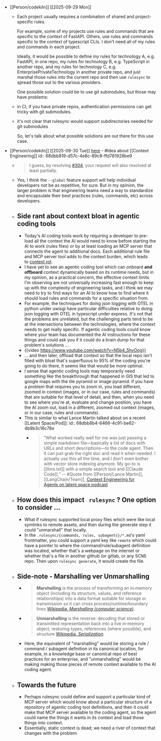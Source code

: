- [[Person/codekiln]] [[2025-09-29 Mon]]
	- Each project usually requires a combination of shared and project-specific rules.
	  
	  For example, some of my projects use rules and commands that are specific to the context of FastAPI. Others, use rules and commands specific to the context of typescript CLIs. I don't need all of my rules and commands in each project.
	  
	  Ideally, it would be possible to define my rules for technology A, e.g. FastAPI, in one repo, my rules for technology B, e.g. TypeScript in another repo, and my rules for technology C, e.g. EnterprisePrivateTechnology in another private repo, and just marshal those rules into the current repo and then use `rulesync` to spread those out to the various providers.
	  
	  One possible solution could be to use git submodules, but those may have problems:
	- in CI, if you have private repos, authentication permissions can get tricky with git submodules.
	- it's not clear that rulesync would support subdirectories needed for git submodules
	  
	  So, let's talk about what possible solutions are out there for this use case.
- [[Person/codekiln]] [[2025-09-30 Tue]] [here](https://github.com/dyoshikawa/rulesync/issues/329#issuecomment-3351131340) - #Idea about [[Context Engineering]]
  id:: 68dbb819-d57c-4e8c-89c8-ffd781928be9
	- > I guess, by resolving [#304](https://github.com/dyoshikawa/rulesync/issues/304), your request will also resolved at least partially.
	- Yes, I think the `--global` feature support will help individual developers not be as repetitive, for sure. But in my opinion, the larger problem is that engineering teams need a way to standardize and encapsulate their best practices (rules, commands, etc) across developers.
	- ## Side rant about context bloat in agentic coding tools
		- Today's AI coding tools work by requiring a developer to pre-load all the context the AI would need to know before starting the AI to work (rules files) or by at least loading an MCP server that connects the agent to additional docs. Each additional rule file and MCP server tool adds to the context burden, which leads to [context rot](https://research.trychroma.com/context-rot).
		- I have yet to see an agentic coding tool which can onboard **and offboard** context dynamically based on its runtime needs, but in my opinion, as a practical concern, the effective context limits I'm observing are not universally increasing fast enough to keep up with the complexity of engineering tasks, and I think we may need to try to find ways for an AI to know how to find where it should load rules and commands for a specific situation from.
		- For example, the techniques for doing json logging with OTEL in python under uwisgi have particular difficulties relative to doing json logging with OTEL in typescript under express. It's not that the problems are unrelated, but the challenging parts tend to be at the intersections between the technologies, where the context needs to get really specific. If agentic coding tools could know where your team has documented the AI instructions for these things and could ask you if it could do a brain dump for that problem's solutions ...
		- {{video https://www.youtube.com/watch?v=N5b4_5hvOog}}
		- ... and then later, offload that context so that the local repo isn't filled with bloat that's superfluous to 95% of the coding you're going to do there, it seems like that would be more optimal.
		- I sense that agentic coding tools may temporarily need something like the breakthrough that happened in GIS that led to google maps with the tile pyramid or image pyramid: if you have a problem that requires you to zoom in, you load different, zoomed in context (images, or in our case, rules and commands) that are suitable for that level of detail, and then, when you need to see where you're at, evaluate and change position, you have the AI zoom out, load in a different, zoomed out context (images, or in our case, rules and commands).
		- This is similar to what Lance Martin talked about on a recent [[Latent Space/Pod]]:
		  id:: 68dbb8b4-6466-4c91-be62-4b9b3c16c76e
			- > “What worked really well for me was just passing a simple markdown file—basically a list of docs with URLs and short descriptions—to the code agent. Then it can just grab the right doc and read it when needed. I actually use this all the time, and I don’t even bother with vector store indexing anymore. My go-to is [[llms.txt]] with a simple search tool and [[Claude Code]].” -- #Quote from [[Person/Lance Martin]], [[LangChain/Team]], [Context Engineering for Agents on latent.space podcast](https://youtu.be/_IlTcWciEC4?list=PLWEAb1SXhjlfkEF_PxzYHonU_v5LPMI8L&t=1155)
	- ## How does this impact   `rulesync` ? One option to consider ...
		- What if rulesync supported local proxy files which were like local symlinks to remote assets, and then during the generate step it could "unmarshall" that locally.
		- In the `.rulesync/{commands, rules, subagents}/*.md`'s yaml frontmatter, you could support a yaml key like `remote` which could have a pointer to where the command/rule/subagent definition was located, whether that's a webpage on the internet or whether that's a file in another github (or gitlab, or any SCM) repo. Then upon `rulesync generate`, it would create the file.
	- ## Side-note - Marshalling ver Unmarshalling
		- > **Marshalling** is the process of transforming an in‑memory object (including its structure, values, and reference relationships) into a data format suitable for storage or transmission so it can cross process/runtime/boundary lines [Wikipedia, *Marshalling (computer science)*](https://en.wikipedia.org/wiki/Marshalling_%28computer_science%29).
		- > **Unmarshalling** is the reverse: decoding that stored or transmitted representation back into a live in‑memory object, restoring types, references (where possible), and structure [Wikipedia, *Serialization*](https://en.wikipedia.org/wiki/Serialization).
		- Here, the equivalent of "marshalling" would be storing a rule / command / subagent definition in its canonical location, for example, in a knowledge base or canonical repo of best practices for an enterprise, and "unmarshalling" would be making making those pieces of remote context available to the AI coding agent.
	- ## Towards the future
		- Perhaps rulesync could define and support a particular kind of MCP server which would know about a particular structure of a repository of agentic coding tool definitions, and then it could make that MCP server available to the coding agent, so the agent could name the things it wants in its context and load those things into context.
		- Essentially, static context is dead; we need a river of context that changes with the problem.